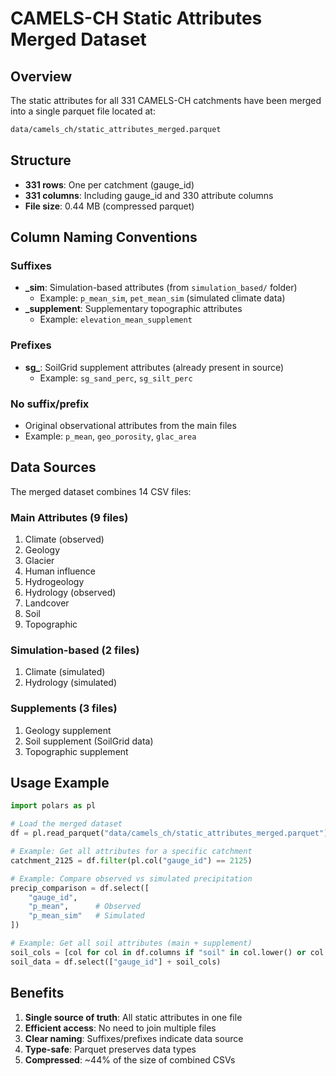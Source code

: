 # CAMELS-CH Static Attributes Merged Dataset

## Overview

The static attributes for all 331 CAMELS-CH catchments have been merged into a single parquet file located at:

```bash
data/camels_ch/static_attributes_merged.parquet
```

## Structure

- **331 rows**: One per catchment (gauge_id)
- **331 columns**: Including gauge_id and 330 attribute columns
- **File size**: 0.44 MB (compressed parquet)

## Column Naming Conventions

### Suffixes

- **_sim**: Simulation-based attributes (from `simulation_based/` folder)
  - Example: `p_mean_sim`, `pet_mean_sim` (simulated climate data)
- **_supplement**: Supplementary topographic attributes
  - Example: `elevation_mean_supplement`

### Prefixes

- **sg_**: SoilGrid supplement attributes (already present in source)
  - Example: `sg_sand_perc`, `sg_silt_perc`

### No suffix/prefix

- Original observational attributes from the main files
- Example: `p_mean`, `geo_porosity`, `glac_area`

## Data Sources

The merged dataset combines 14 CSV files:

### Main Attributes (9 files)

1. Climate (observed)
2. Geology
3. Glacier
4. Human influence
5. Hydrogeology
6. Hydrology (observed)
7. Landcover
8. Soil
9. Topographic

### Simulation-based (2 files)

1. Climate (simulated)
2. Hydrology (simulated)

### Supplements (3 files)

1. Geology supplement
2. Soil supplement (SoilGrid data)
3. Topographic supplement

## Usage Example

```python
import polars as pl

# Load the merged dataset
df = pl.read_parquet("data/camels_ch/static_attributes_merged.parquet")

# Example: Get all attributes for a specific catchment
catchment_2125 = df.filter(pl.col("gauge_id") == 2125)

# Example: Compare observed vs simulated precipitation
precip_comparison = df.select([
    "gauge_id",
    "p_mean",      # Observed
    "p_mean_sim"   # Simulated
])

# Example: Get all soil attributes (main + supplement)
soil_cols = [col for col in df.columns if "soil" in col.lower() or col.startswith("sg_")]
soil_data = df.select(["gauge_id"] + soil_cols)
```

## Benefits

1. **Single source of truth**: All static attributes in one file
2. **Efficient access**: No need to join multiple files
3. **Clear naming**: Suffixes/prefixes indicate data source
4. **Type-safe**: Parquet preserves data types
5. **Compressed**: ~44% of the size of combined CSVs
